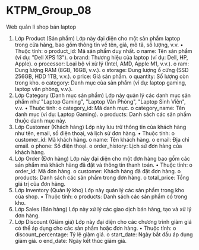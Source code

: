 # KTPM_Group_08
Web quản lí shop bán laptop
1. Lớp Product (Sản phẩm)
Lớp này đại diện cho một sản phẩm laptop trong cửa hàng, bao gồm thông tin về tên, giá, mô tả, số lượng, v.v.
•	Thuộc tính:
o	product_id: Mã sản phẩm duy nhất.
o	name: Tên sản phẩm (ví dụ: "Dell XPS 13").
o	brand: Thương hiệu của laptop (ví dụ: Dell, HP, Apple).
o	processor: Loại bộ vi xử lý (Intel, AMD, Apple M1, v.v.).
o	ram: Dung lượng RAM (8GB, 16GB, v.v.).
o	storage: Dung lượng ổ cứng (SSD 256GB, HDD 1TB, v.v.).
o	price: Giá sản phẩm.
o	quantity: Số lượng còn trong kho.
o	category: Danh mục của sản phẩm (ví dụ: laptop gaming, laptop văn phòng, v.v.).
2. Lớp Category (Danh mục sản phẩm)
Lớp này quản lý các danh mục sản phẩm như "Laptop Gaming", "Laptop Văn Phòng", "Laptop Sinh Viên", v.v.
•	Thuộc tính:
o	category_id: Mã danh mục.
o	category_name: Tên danh mục (ví dụ: Laptop Gaming).
o	products: Danh sách các sản phẩm thuộc danh mục này.
3. Lớp Customer (Khách hàng)
Lớp này lưu trữ thông tin của khách hàng như tên, email, số điện thoại, và lịch sử đơn hàng.
•	Thuộc tính:
o	customer_id: Mã khách hàng.
o	name: Tên khách hàng.
o	email: Địa chỉ email.
o	phone: Số điện thoại.
o	order_history: Lịch sử đơn hàng của khách hàng.
4. Lớp Order (Đơn hàng)
Lớp này đại diện cho một đơn hàng bao gồm các sản phẩm mà khách hàng đã đặt và thông tin thanh toán.
•	Thuộc tính:
o	order_id: Mã đơn hàng.
o	customer: Khách hàng đã đặt đơn hàng.
o	products: Danh sách các sản phẩm trong đơn hàng.
o	total_price: Tổng giá trị của đơn hàng.
5. Lớp Inventory (Quản lý kho)
Lớp này quản lý các sản phẩm trong kho của shop.
•	Thuộc tính:
o	products: Danh sách các sản phẩm có trong kho.
6. Lớp Sales (Bán hàng)
Lớp này xử lý các giao dịch bán hàng, tạo và xử lý đơn hàng.
7. Lớp Discount (Giảm giá)
Lớp này đại diện cho các chương trình giảm giá có thể áp dụng cho các sản phẩm hoặc đơn hàng.
•	Thuộc tính:
o	discount_percentage: Tỷ lệ giảm giá.
o	start_date: Ngày bắt đầu áp dụng giảm giá.
o	end_date: Ngày kết thúc giảm giá.



